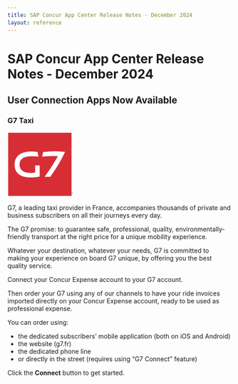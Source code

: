 ```yaml
---
title: SAP Concur App Center Release Notes - December 2024
layout: reference
---
```


# SAP Concur App Center Release Notes - December 2024

## User Connection Apps Now Available

### G7 Taxi

![G7 logo](./app-center-g7-logo.png)

G7, a leading taxi provider in France, accompanies thousands of private and business subscribers
on all their journeys every day.

The G7 promise: to guarantee safe, professional, quality, environmentally-friendly transport at the
right price for a unique mobility experience.

Whatever your destination, whatever your needs, G7 is committed to making your experience on
board G7 unique, by offering you the best quality service.

Connect your Concur Expense account to your G7 account.

Then order your G7 using any of our channels to have your ride invoices imported directly on your
Concur Expense account, ready to be used as professional expense.

You can order using:

* the dedicated subscribers’ mobile application (both on iOS and Android)
* the website (g7.fr)
* the dedicated phone line
* or directly in the street (requires using “G7 Connect” feature)

Click the **Connect** button to get started.

